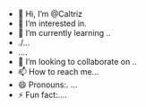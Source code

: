 - 👋 Hi, I’m @Caltriz
- 👀 I’m interested in.
- 🌱 I’m currently learning ..
- ./...
- ....
- 💞️ I’m looking to collaborate on ..
- 📫 How to reach me...
- 😄 Pronouns:. ...
- ⚡ Fun fact:....

<!---
Caltriz/Caltriz is a ✨ special ✨ repository because its `README.md` (this file) appears on your GitHub profile.
You can click the Preview link to take a look at your changes.
--->
